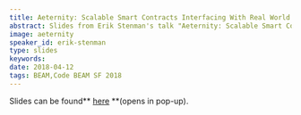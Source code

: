 ```yaml
---
title: Aeternity: Scalable Smart Contracts Interfacing With Real World Data - SLIDES - Code BEAM SF 2018
abstract: Slides from Erik Stenman's talk "Aeternity: Scalable Smart Contracts Interfacing With Real World Data" - Code BEAM SF 2018
image: aeternity
speaker_id: erik-stenman
type: slides
keywords: 
date: 2018-04-12
tags: BEAM,Code BEAM SF 2018
---
```

Slides can be found** <a href="http://happihacking.com/aeternity/" target="_blank">here</a> **(opens in pop-up).
